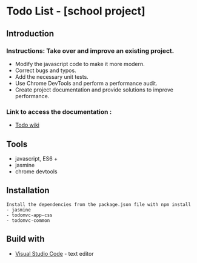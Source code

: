 # Todo List - [school project]

## Introduction

### Instructions: Take over and improve an existing project.
- Modify the javascript code to make it more modern.
- Correct bugs and typos.
- Add the necessary unit tests.
- Use Chrome DevTools and perform a performance audit.
- Create project documentation and provide solutions to improve performance.

### Link to access the documentation :
* [Todo wiki](https://github.com/ChloeTrk/Todo-list-app/wiki)

## Tools
- javascript, ES6 +
- jasmine
- chrome devtools 

## Installation

    Install the dependencies from the package.json file with npm install
    - jasmine
    - todomvc-app-css
    - todomvc-common

## Build with

* [Visual Studio Code](https://code.visualstudio.com/) - text editor

